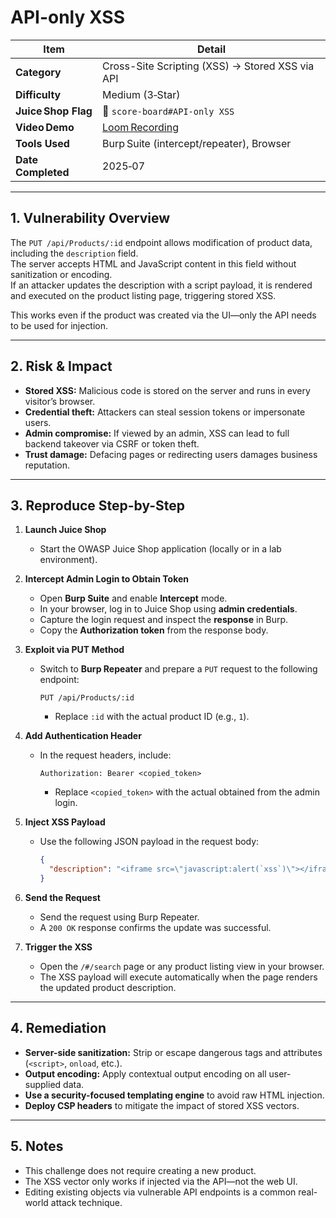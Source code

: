 # API-only XSS 

| Item | Detail |
|------|--------|
| **Category** | Cross-Site Scripting (XSS) → Stored XSS via API |
| **Difficulty** | Medium (3‑Star) |
| **Juice Shop Flag** | 🎯 `score-board#API-only XSS` |
| **Video Demo** | [Loom Recording](https://www.loom.com/share/bc30952ee16a4076a4a5eb6b184616e1?sid=9e7a4c05-8dd3-4dcd-a6cb-75d3e9d1fe2c) |
| **Tools Used** | Burp Suite (intercept/repeater), Browser |
| **Date Completed** | 2025‑07 |

---

## 1. Vulnerability Overview
The `PUT /api/Products/:id` endpoint allows modification of product data, including the `description` field.  
The server accepts HTML and JavaScript content in this field without sanitization or encoding.  
If an attacker updates the description with a script payload, it is rendered and executed on the product listing page, triggering stored XSS.

This works even if the product was created via the UI—only the API needs to be used for injection.

---

## 2. Risk & Impact
* **Stored XSS:** Malicious code is stored on the server and runs in every visitor’s browser.
* **Credential theft:** Attackers can steal session tokens or impersonate users.
* **Admin compromise:** If viewed by an admin, XSS can lead to full backend takeover via CSRF or token theft.
* **Trust damage:** Defacing pages or redirecting users damages business reputation.

---

## 3. Reproduce Step-by-Step

1. **Launch Juice Shop**
   - Start the OWASP Juice Shop application (locally or in a lab environment).

2. **Intercept Admin Login to Obtain Token**
   - Open **Burp Suite** and enable **Intercept** mode.
   - In your browser, log in to Juice Shop using **admin credentials**.
   - Capture the login request and inspect the **response** in Burp.
   - Copy the **Authorization token** from the response body.

3. **Exploit via PUT Method**
   - Switch to **Burp Repeater** and prepare a `PUT` request to the following endpoint:
     ```
     PUT /api/Products/:id
     ```
     - Replace `:id` with the actual product ID (e.g., `1`).

4. **Add Authentication Header**
   - In the request headers, include:
     ```
     Authorization: Bearer <copied_token>
     ```
     - Replace `<copied_token>` with the actual obtained from the admin login.

5. **Inject XSS Payload**
   - Use the following JSON payload in the request body:
     ```json
     {
       "description": "<iframe src=\"javascript:alert(`xss`)\"></iframe>"
     }
     ```

6. **Send the Request**
   - Send the request using Burp Repeater.
   - A `200 OK` response confirms the update was successful.

7. **Trigger the XSS**
   - Open the `/#/search` page or any product listing view in your browser.
   - The XSS payload will execute automatically when the page renders the updated product description.
  
---

## 4. Remediation
* **Server-side sanitization:** Strip or escape dangerous tags and attributes (`<script>`, `onload`, etc.).
* **Output encoding:** Apply contextual output encoding on all user-supplied data.
* **Use a security-focused templating engine** to avoid raw HTML injection.
* **Deploy CSP headers** to mitigate the impact of stored XSS vectors.

---

## 5. Notes
* This challenge does not require creating a new product.
* The XSS vector only works if injected via the API—not the web UI.
* Editing existing objects via vulnerable API endpoints is a common real-world attack technique.
